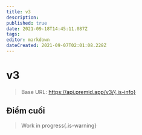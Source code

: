 ```yaml
---
title: v3
description: 
published: true
date: 2021-09-18T14:45:11.087Z
tags: 
editor: markdown
dateCreated: 2021-09-07T02:01:08.228Z
---
```


# v3

> Base URL: https://api.premid.app/v3/{.is-info}


## Điểm cuối
> Work in progress{.is-warning}